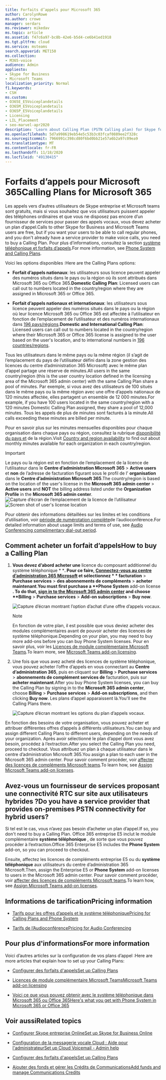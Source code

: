 ```yaml
---
title: Forfaits d’appels pour Microsoft 365
author: CarolynRowe
ms.author: crowe
manager: serdars
ms.reviewer: mikedav
ms.topic: article
ms.assetid: f47c6a97-bc8b-42e6-b5d4-ce6b41ed1918
ms.tgt.pltfrm: cloud
ms.service: msteams
search.appverid: MET150
ms.collection:
- M365-voice
audience: Admin
appliesto:
- Skype for Business
- Microsoft Teams
localization_priority: Normal
f1.keywords:
- CSH
ms.custom:
- O365E_E5Voiceplandetails
- O365M_E5Voiceplandetails
- O365P_E5Voiceplandetails
- Licensing
- LIL_Placement
- seo-marvel-apr2020
description: 'Learn about Calling Plan (PSTN Calling plan) for Skype for business options and how to get licenses for your organization. '
ms.openlocfilehash: 5d7a998619eb54e5c53b3c03fcaf0889ee2f328c
ms.sourcegitcommit: 7966991c398cd80f6bd0bb21e57a6b2a97c09ea9
ms.translationtype: MT
ms.contentlocale: fr-FR
ms.lasthandoff: 11/18/2020
ms.locfileid: "49130415"
---
```

# <a name="calling-plans-for-microsoft-365"></a><span data-ttu-id="32340-103">Forfaits d’appels pour Microsoft 365</span><span class="sxs-lookup"><span data-stu-id="32340-103">Calling Plans for Microsoft 365</span></span>

<span data-ttu-id="32340-104">Les appels vers d’autres utilisateurs de Skype entreprise et Microsoft teams sont gratuits, mais si vous souhaitez que vos utilisateurs puissent appeler des téléphones ordinaires et que vous ne disposez pas encore d’un fournisseur de services pour passer des appels vocaux, vous devez acheter un plan d’appel.</span><span class="sxs-lookup"><span data-stu-id="32340-104">Calls to other Skype for Business and Microsoft Teams users are free, but if you want your users to be able to call regular phones, and you don't already have a service provider to make voice calls, you need to buy a Calling Plan.</span></span> <span data-ttu-id="32340-105">Pour plus d’informations, consultez la section [système téléphonique et forfaits d’appels](calling-plan-landing-page.md).</span><span class="sxs-lookup"><span data-stu-id="32340-105">For more information, see [Phone System and Calling Plans](calling-plan-landing-page.md).</span></span>
  
<span data-ttu-id="32340-106">Voici les options disponibles :</span><span class="sxs-lookup"><span data-stu-id="32340-106">Here are the Calling Plans options:</span></span>
  
- <span data-ttu-id="32340-107">**Forfait d’appels nationaux**: les utilisateurs sous licence peuvent appeler des numéros situés dans le pays ou la région où ils sont attribués dans Microsoft 365 ou Office 365.</span><span class="sxs-lookup"><span data-stu-id="32340-107">**Domestic Calling Plan**: Licensed users can call out to numbers located in the country/region where they are assigned in Microsoft 365 or Office 365.</span></span>
    
- <span data-ttu-id="32340-108">**Forfait d’appels nationaux et internationaux**: les utilisateurs sous licence peuvent appeler des numéros situés dans le pays ou la région où leur licence Microsoft 365 ou Office 365 est affectée à l’utilisateur en fonction de l’emplacement de l’utilisateur et des numéros internationaux dans [196 pays/régions](country-and-region-availability-for-audio-conferencing-and-calling-plans/users-can-make-outbound-calls-to-these-countries-and-regions.md).</span><span class="sxs-lookup"><span data-stu-id="32340-108">**Domestic and International Calling Plan**: Licensed users can call out to numbers located in the country/region where their Microsoft 365 or Office 365 license is assigned to the user based on the user's location, and to international numbers in [196 countries/regions](country-and-region-availability-for-audio-conferencing-and-calling-plans/users-can-make-outbound-calls-to-these-countries-and-regions.md).</span></span>

<span data-ttu-id="32340-109">Tous les utilisateurs dans le même pays ou la même région (il s’agit de l’emplacement du pays de l’utilisateur défini dans la zone gestion des licences du centre d’administration 365 Microsoft) avec le même plan d’appel partage une réserve de minutes.</span><span class="sxs-lookup"><span data-stu-id="32340-109">All users in the same country/region (this is the user country location defined in the licensing area of the Microsoft 365 admin center) with the same Calling Plan share a pool of minutes.</span></span> <span data-ttu-id="32340-110">Par exemple, si vous avez des utilisateurs de 100 situés dans le même pays ou la même région avec une offre d’appels nationaux de 120 minutes affectée, elles partagent un ensemble de 12 000 minutes.</span><span class="sxs-lookup"><span data-stu-id="32340-110">For example, if you have 100 users located in the same country/region with a 120 minutes Domestic Calling Plan assigned, they share a pool of 12,000 minutes.</span></span> <span data-ttu-id="32340-111">Tous les appels de plus de minutes sont facturés à la minute.</span><span class="sxs-lookup"><span data-stu-id="32340-111">All calls exceeding these minutes are billed per minute.</span></span>
    
<span data-ttu-id="32340-112">Pour en savoir plus sur les minutes mensuelles disponibles pour chaque organisation dans chaque pays ou région, consultez la rubrique [disponibilité du pays et](country-and-region-availability-for-audio-conferencing-and-calling-plans/country-and-region-availability-for-audio-conferencing-and-calling-plans.md) de la région.</span><span class="sxs-lookup"><span data-stu-id="32340-112">Visit [Country and region availability](country-and-region-availability-for-audio-conferencing-and-calling-plans/country-and-region-availability-for-audio-conferencing-and-calling-plans.md) to find out about monthly minutes available for each organization in each country/region.</span></span>
  
> [!IMPORTANT]
> <span data-ttu-id="32340-113">Le pays ou la région est en fonction de l’emplacement de la licence de l’utilisateur dans le **Centre d’administration Microsoft 365**  >  **Active users** et **non** de l’adresse de facturation figurant sous le profil de l' **organisation** dans le **Centre d’administration Microsoft 365**.</span><span class="sxs-lookup"><span data-stu-id="32340-113">The country/region is based on the location of the user's license in the **Microsoft 365 admin center** > **Active users** and **NOT** the billing address listed under the **Organization Profile** in the **Microsoft 365 admin center**.</span></span>   
<span data-ttu-id="32340-114">![Capture d’écran de l’emplacement de la licence de l’utilisateur](media/cc1e16d1-8a5e-43e0-99a3-dc991efdfbab.png)</span><span class="sxs-lookup"><span data-stu-id="32340-114">![Screen shot of user's license location](media/cc1e16d1-8a5e-43e0-99a3-dc991efdfbab.png)</span></span>
  
<span data-ttu-id="32340-115">Pour obtenir des informations détaillées sur les limites et les conditions d’utilisation, voir [période de numérotation complète](complimentary-dial-out-period.md)de l’audioconférence.</span><span class="sxs-lookup"><span data-stu-id="32340-115">For detailed information about usage limits and terms of use, see [Audio Conferencing complimentary dial-out period](complimentary-dial-out-period.md).</span></span>
  
## <a name="how-to-buy-a-calling-plan"></a><span data-ttu-id="32340-116">Comment acheter un forfait d’appels</span><span class="sxs-lookup"><span data-stu-id="32340-116">How to buy a Calling Plan</span></span>

1. <span data-ttu-id="32340-117"><strong>Vous devez d’abord acheter une</strong> licence du composant additionnel du système téléphonique \* \*<strong>. Pour ce faire, [Connectez-vous au centre d’administration 365 Microsoft](https://portal.office.com/adminportal/home?add=sub&amp;adminportal=1#/catalog) et sélectionnez \* \* facturation</strong>  >  **Purchase services**  >  **des abonnements de compléments**  >  **acheter maintenant**.</span><span class="sxs-lookup"><span data-stu-id="32340-117"><strong>You must first purchase a \*\*Phone System</strong> add-on license <strong>. To do that, [sign in to the Microsoft 365 admin center](https://portal.office.com/adminportal/home?add=sub&amp;adminportal=1#/catalog) and choose \*\*Billing</strong> > **Purchase services** > **Add-on subscriptions** > **Buy now**.</span></span>
    
    ![Capture d’écran montrant l’option d’achat d’une offre d’appels vocaux.](media/5893fca0-292c-4cdf-9b43-c507a8b44b74.png)
  
    > [!NOTE]
    > <span data-ttu-id="32340-119">En fonction de votre plan, il est possible que vous deviez acheter des modules complémentaires avant de pouvoir acheter des licences de système téléphonique.</span><span class="sxs-lookup"><span data-stu-id="32340-119">Depending on your plan, you may need to buy more add-ons before you can buy Phone System licenses.</span></span> <span data-ttu-id="32340-120">Pour en savoir plus, voir les [Licences de module complémentaire Microsoft Teams](https://docs.microsoft.com/microsoftteams/teams-add-on-licensing/microsoft-teams-add-on-licensing).</span><span class="sxs-lookup"><span data-stu-id="32340-120">To learn more, see [Microsoft Teams add-on licensing](https://docs.microsoft.com/microsoftteams/teams-add-on-licensing/microsoft-teams-add-on-licensing).</span></span>
  
2. <span data-ttu-id="32340-121">Une fois que vous avez acheté des licences de système téléphonique, vous pouvez acheter l’offre d’appels en vous connectant au **Centre d’administration 365**, puis en cliquant sur **Billing**  >  **Purchase services**  >  **abonnements de complément services de** facturation, puis sur **acheter maintenant**.</span><span class="sxs-lookup"><span data-stu-id="32340-121">After you buy Phone System licenses, you can buy the Calling Plan by signing in to the **Microsoft 365 admin center**, choose **Billing** > **Purchase services** > **Add-on subscriptions**, and then clicking **Buy now**.</span></span> <span data-ttu-id="32340-122">Les plans d’appel apparaissent là.</span><span class="sxs-lookup"><span data-stu-id="32340-122">You'll see the Calling Plans there.</span></span>
    
    ![Capture d’écran montrant les options du plan d’appels vocaux.](media/ab2d6dce-56eb-4bbc-ac1a-430b0c065d18.png)
  
<span data-ttu-id="32340-124">En fonction des besoins de votre organisation, vous pouvez acheter et attribuer différentes offres d’appels à différents utilisateurs.</span><span class="sxs-lookup"><span data-stu-id="32340-124">You can buy and assign different Calling Plans to different users, depending on the needs of your organization.</span></span> <span data-ttu-id="32340-125">Après avoir sélectionné le plan d’appel dont vous avez besoin, procédez à l’extraction.</span><span class="sxs-lookup"><span data-stu-id="32340-125">After you select the Calling Plan you need, proceed to checkout.</span></span> <span data-ttu-id="32340-126">Vous attribuez un plan à chaque utilisateur dans le centre d’administration Microsoft 365.</span><span class="sxs-lookup"><span data-stu-id="32340-126">You assign a plan to each user in the Microsoft 365 admin center.</span></span> <span data-ttu-id="32340-127">Pour savoir comment procéder, voir [affecter des licences de compléments Microsoft teams](https://docs.microsoft.com/microsoftteams/teams-add-on-licensing/microsoft-teams-add-on-licensing).</span><span class="sxs-lookup"><span data-stu-id="32340-127">To learn how, see [Assign Microsoft Teams add-on licenses](https://docs.microsoft.com/microsoftteams/teams-add-on-licensing/microsoft-teams-add-on-licensing).</span></span>
  
## <a name="do-you-have-a-service-provider-that-provides-on-premises-pstn-connectivity-for-hybrid-users"></a><span data-ttu-id="32340-128">Avez-vous un fournisseur de services proposant une connectivité RTC sur site aux utilisateurs hybrides ?</span><span class="sxs-lookup"><span data-stu-id="32340-128">Do you have a service provider that provides on-premises PSTN connectivity for hybrid users?</span></span>

<span data-ttu-id="32340-129">Si tel est le cas, vous n’avez pas besoin d’acheter un plan d’appel.</span><span class="sxs-lookup"><span data-stu-id="32340-129">If so, you don't need to buy a Calling Plan.</span></span> <span data-ttu-id="32340-130">Office 365 entreprise E5 inclut le module complémentaire **système téléphonique** , de sorte que vous pouvez procéder à l’extraction.</span><span class="sxs-lookup"><span data-stu-id="32340-130">Office 365 Enterprise E5 includes the **Phone System** add-on, so you can proceed to checkout.</span></span>
  
<span data-ttu-id="32340-131">Ensuite, affectez les licences de compléments entreprise E5 ou du **système téléphonique** aux utilisateurs du centre d’administration 365 Microsoft.</span><span class="sxs-lookup"><span data-stu-id="32340-131">Then, assign the Enterprise E5 or **Phone System** add-on licenses to users in the Microsoft 365 admin center.</span></span> <span data-ttu-id="32340-132">Pour savoir comment procéder, voir [affecter des licences de compléments Microsoft teams](https://docs.microsoft.com/microsoftteams/teams-add-on-licensing/microsoft-teams-add-on-licensing).</span><span class="sxs-lookup"><span data-stu-id="32340-132">To learn how, see [Assign Microsoft Teams add-on licenses](https://docs.microsoft.com/microsoftteams/teams-add-on-licensing/microsoft-teams-add-on-licensing).</span></span>
  
## <a name="pricing-information"></a><span data-ttu-id="32340-133">Informations de tarification</span><span class="sxs-lookup"><span data-stu-id="32340-133">Pricing information</span></span>

- [<span data-ttu-id="32340-134">Tarifs pour les offres d’appels et le système téléphonique</span><span class="sxs-lookup"><span data-stu-id="32340-134">Pricing for Calling Plans and Phone System</span></span>](https://www.microsoft.com/microsoft-365/microsoft-teams/voice-calling)
    
- [<span data-ttu-id="32340-135">Tarifs de l’Audioconférence</span><span class="sxs-lookup"><span data-stu-id="32340-135">Pricing for Audio Conferencing</span></span>](https://www.microsoft.com/microsoft-365/microsoft-teams/online-meetings)
    
## <a name="for-more-information"></a><span data-ttu-id="32340-136">Pour plus d'informations</span><span class="sxs-lookup"><span data-stu-id="32340-136">For more information</span></span>

<span data-ttu-id="32340-137">Voici d’autres articles sur la configuration de vos plans d’appel :</span><span class="sxs-lookup"><span data-stu-id="32340-137">Here are more articles that explain how to set up your Calling Plans:</span></span>
  
- [<span data-ttu-id="32340-138">Configurer des forfaits d'appels</span><span class="sxs-lookup"><span data-stu-id="32340-138">Set up Calling Plans</span></span>](set-up-calling-plans.md)
    
- [<span data-ttu-id="32340-139">Licences de module complémentaire Microsoft Teams</span><span class="sxs-lookup"><span data-stu-id="32340-139">Microsoft Teams add-on licensing</span></span>](https://docs.microsoft.com/microsoftteams/teams-add-on-licensing/microsoft-teams-add-on-licensing)
    
- [<span data-ttu-id="32340-140">Voici ce que vous pouvez obtenir avec le système téléphonique dans Microsoft 365 ou Office 365</span><span class="sxs-lookup"><span data-stu-id="32340-140">Here's what you get with Phone System in Microsoft 365 or Office 365</span></span>](https://docs.microsoft.com/MicrosoftTeams/here-s-what-you-get-with-phone-system)
    
   
## <a name="related-topics"></a><span data-ttu-id="32340-141">Voir aussi</span><span class="sxs-lookup"><span data-stu-id="32340-141">Related topics</span></span>

- [<span data-ttu-id="32340-142">Configurer Skype entreprise Online</span><span class="sxs-lookup"><span data-stu-id="32340-142">Set up Skype for Business Online</span></span>](/SkypeForBusiness/set-up-skype-for-business-online/set-up-skype-for-business-online)
    
- [<span data-ttu-id="32340-143">Configuration de la messagerie vocale Cloud : Aide pour l'administrateur</span><span class="sxs-lookup"><span data-stu-id="32340-143">Set up Cloud Voicemail - Admin help</span></span>](set-up-phone-system-voicemail.md)
    
- [<span data-ttu-id="32340-144">Configurer des forfaits d'appels</span><span class="sxs-lookup"><span data-stu-id="32340-144">Set up Calling Plans</span></span>](set-up-calling-plans.md)
    
- [<span data-ttu-id="32340-145">Ajouter des fonds et gérer les Crédits de Communications</span><span class="sxs-lookup"><span data-stu-id="32340-145">Add funds and manage Communications Credits</span></span>](add-funds-and-manage-communications-credits.md)
 
